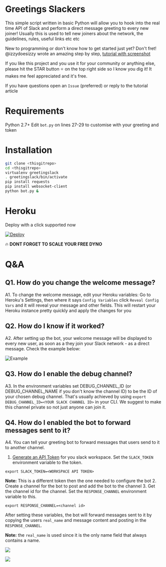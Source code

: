 # Greetings Slackers
This simple script written in basic Python will allow you to hook into the real time API of Slack and perform a direct message greeting to every new joiner!
Usually this is used to tell new joiners about the network, the guidelines, rules, useful links etc etc

New to programming or don't know how to get started just yet? Don't fret! @izzydoesizzy wrote an amazing step by step, [tutorial with screenshot](https://medium.com/@izzydoesizzy/create-a-slack-bot-that-privately-greets-new-users-in-5-easy-steps-a38eabeabcb5)

If you like this project and you use it for your community or anything else, please hit the STAR button ⭐️ on the top right side so I know you dig it! It makes me feel appreciated and it's free.

If you have questions open an `Issue` (preferred) or reply to the tutorial article

# Requirements
Python 2.7+
Edit `bot.py` on lines 27-29 to customise with your greeting and token

# Installation
```bash
git clone <thisgitrepo>
cd <thisgitrepo>
virtualenv greetingslack
. greetingslack/bin/activate
pip install requests
pip install websocket-client
python bot.py &
```

# Heroku
Deploy with a click supported now

[![Deploy](https://www.herokucdn.com/deploy/button.png)](https://heroku.com/deploy)

🔥 **DONT FORGET TO SCALE YOUR FREE DYNO**

# Q&A

## Q1. How do you change the welcome message?
A1.
To change the welcome message, edit your Heroku variables:
Go to Heroku's Settings, then  where it says `Config Variables` click `Reveal Config Vars` and it will reveal your message and other fields.  This will restart your Heroku instance pretty quickly and apply the changes for you

## Q2. How do I know if it worked?
A2.
After setting up the bot, your welcome message will be displayed to every new user, as soon as a they join your Slack network - as a direct message.
Check the example below:

![Example](https://i.snag.gy/YyOLfb.jpg)

## Q3. How do I enable the debug channel?
A3.
In the environment variables set DEBUG_CHANNEL_ID (or DEBUG_CHANNEL_NAME if you don't know the channel ID) to be the ID of your chosen debug channel. That's usually achieved by using `export DEBUG_CHANNEL_ID=<YOUR SLACK CHANNEL ID>` in your CLI. We suggest to make this channel private so not just anyone can join it.


## Q4. How do I enabled the bot to forward messages sent to it? 
A4. You can tell your greeting bot to forward messages that users send to it to another channel. 

1. [Generate an API Token](https://api.slack.com/custom-integrations/legacy-tokens) for you slack workspace. Set the `SLACK_TOKEN` environment variable to the token. 

  ```
  export SLACK_TOKEN=<WORKSPACE API TOKEN>
  ```
  **Note:** This is a different token then the one needed to configure the bot
2. Create a channel for the bot to post and add the bot to the channel
3. Get the channel id for the channel. Set the `RESPONSE_CHANNEL` environment variable to this. 

  ```
  export RESPONSE_CHANNEL=<channel id>
  ```
  
After setting these variables, the bot will forward messages sent to it by copying the users `real_name` and message content and posting in the `RESPONSE_CHANNEL`. 

**Note:** the `real_name` is used since it is the only name field that always contains a name.


![](https://i.imgur.com/24TzT9a.png)

![](https://i.imgur.com/SH7Fnyv.png)
